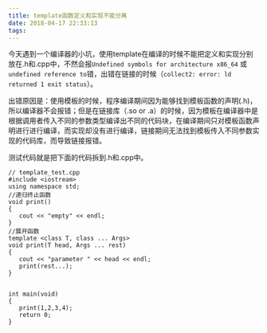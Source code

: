 ```yaml
---
title: template函数定义和实现不能分离
date: 2018-04-17 22:33:13
tags:
---
```

今天遇到一个编译器的小坑，使用template在编译的时候不能把定义和实现分别放在.h和.cpp中，不然会报`Undefined symbols for architecture x86_64` 或 `undefined reference to`错，出错在链接的时候（`collect2: error: ld returned 1 exit status`）。

出错原因是：使用模板的时候，程序编译期间因为能够找到模板函数的声明(.h)，所以编译器不会报错；但是在链接库（.so or .a）的时候，因为模板在编译器中是根据调用者传入不同的参数类型编译出不同的代码块，在编译期间只对模板函数声明进行进行编译，而实现却没有进行编译，链接期间无法找到模板传入不同参数实现的代码库，而导致链接报错。

测试代码就是把下面的代码拆到.h和.cpp中。

```
// template_test.cpp
#include <iostream>
using namespace std;
//递归终止函数
void print()
{
   cout << "empty" << endl;
}
//展开函数
template <class T, class ... Args>
void print(T head, Args ... rest)
{
   cout << "parameter " << head << endl;
   print(rest...);
}


int main(void)
{
   print(1,2,3,4);
   return 0;
}
```